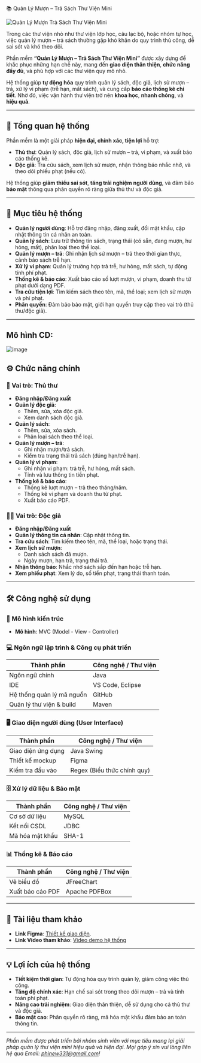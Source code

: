 📚 Quản Lý Mượn – Trả Sách Thư Viện Mini

![Quản Lý Mượn Trả Sách Thư Viện Mini](https://i.pinimg.com/736x/cb/64/7e/cb647e178bbccfb7498002aa2d070f18.jpg)

Trong các thư viện nhỏ như thư viện lớp học, câu lạc bộ, hoặc nhóm tự học, việc quản lý mượn – trả sách thường gặp khó khăn do quy trình thủ công, dễ sai sót và khó theo dõi.  

Phần mềm **“Quản Lý Mượn – Trả Sách Thư Viện Mini”** được xây dựng để khắc phục những hạn chế này, mang đến **giao diện thân thiện**, **chức năng đầy đủ**, và phù hợp với các thư viện quy mô nhỏ.  

Hệ thống giúp **tự động hóa** quy trình quản lý sách, độc giả, lịch sử mượn – trả, xử lý vi phạm (trễ hạn, mất sách), và cung cấp **báo cáo thống kê chi tiết**. Nhờ đó, việc vận hành thư viện trở nên **khoa học**, **nhanh chóng**, và **hiệu quả**.

---

## 🌟 Tổng quan hệ thống

Phần mềm là một giải pháp **hiện đại, chính xác, tiện lợi** hỗ trợ:  
- **Thủ thư**: Quản lý sách, độc giả, lịch sử mượn – trả, vi phạm, và xuất báo cáo thống kê.  
- **Độc giả**: Tra cứu sách, xem lịch sử mượn, nhận thông báo nhắc nhở, và theo dõi phiếu phạt (nếu có).  

Hệ thống giúp **giảm thiểu sai sót**, **tăng trải nghiệm người dùng**, và đảm bảo **bảo mật** thông qua phân quyền rõ ràng giữa thủ thư và độc giả.

---

## 🎯 Mục tiêu hệ thống

- **Quản lý người dùng**: Hỗ trợ đăng nhập, đăng xuất, đổi mật khẩu, cập nhật thông tin cá nhân an toàn.  
- **Quản lý sách**: Lưu trữ thông tin sách, trạng thái (có sẵn, đang mượn, hư hỏng, mất), phân loại theo thể loại.  
- **Quản lý mượn – trả**: Ghi nhận lịch sử mượn – trả theo thời gian thực, cảnh báo sách trễ hạn.  
- **Xử lý vi phạm**: Quản lý trường hợp trả trễ, hư hỏng, mất sách, tự động tính phí phạt.  
- **Thống kê & báo cáo**: Xuất báo cáo số lượt mượn, vi phạm, doanh thu từ phạt dưới dạng PDF.  
- **Tra cứu tiện lợi**: Tìm kiếm sách theo tên, mã, thể loại; xem lịch sử mượn và phí phạt.  
- **Phân quyền**: Đảm bảo bảo mật, giới hạn quyền truy cập theo vai trò (thủ thư/độc giả).

---
Mô hình CD:
---
![image](https://github.com/user-attachments/assets/0b461b95-a234-45cf-ae29-08e71b900035)

## ⚙️ Chức năng chính

### 🔐 Vai trò: Thủ thư  
- **Đăng nhập/Đăng xuất**  
- **Quản lý độc giả**:  
  - Thêm, sửa, xóa độc giả.  
  - Xem danh sách độc giả.  
- **Quản lý sách**:  
  - Thêm, sửa, xóa sách.  
  - Phân loại sách theo thể loại.  
- **Quản lý mượn – trả**:  
  - Ghi nhận mượn/trả sách.  
  - Kiểm tra trạng thái trả sách (đúng hạn/trễ hạn).  
- **Quản lý vi phạm**:  
  - Ghi nhận vi phạm: trả trễ, hư hỏng, mất sách.  
  - Tính và lưu thông tin tiền phạt.  
- **Thống kê & báo cáo**:  
  - Thống kê lượt mượn – trả theo tháng/năm.  
  - Thống kê vi phạm và doanh thu từ phạt.  
  - Xuất báo cáo PDF.  

### 🙋‍♂️ Vai trò: Độc giả  
- **Đăng nhập/Đăng xuất**  
- **Quản lý thông tin cá nhân**: Cập nhật thông tin.  
- **Tra cứu sách**: Tìm kiếm theo tên, mã, thể loại, hoặc trạng thái.  
- **Xem lịch sử mượn**:  
  - Danh sách sách đã mượn.  
  - Ngày mượn, hạn trả, trạng thái trả.  
- **Nhận thông báo**: Nhắc nhở sách sắp đến hạn hoặc trễ hạn.  
- **Xem phiếu phạt**: Xem lý do, số tiền phạt, trạng thái thanh toán.

---

## 🛠️ Công nghệ sử dụng

### 📐 Mô hình kiến trúc  
- **Mô hình**: MVC (Model - View - Controller)

### 💻 Ngôn ngữ lập trình & Công cụ phát triển  
| Thành phần                  | Công nghệ / Thư viện       |  
|----------------------------|---------------------------|  
| Ngôn ngữ chính             | Java                     |  
| IDE                        | VS Code, Eclipse         |  
| Hệ thống quản lý mã nguồn  | GitHub                   |  
| Quản lý thư viện & build   | Maven                    |  

### 🖥️ Giao diện người dùng (User Interface)  
| Thành phần                  | Công nghệ / Thư viện       |  
|----------------------------|---------------------------|  
| Giao diện ứng dụng         | Java Swing               |  
| Thiết kế mockup            | Figma                    |  
| Kiểm tra đầu vào           | Regex (Biểu thức chính quy) |  

### 🗄️ Xử lý dữ liệu & Bảo mật  
| Thành phần                  | Công nghệ / Thư viện       |  
|----------------------------|---------------------------|  
| Cơ sở dữ liệu              | MySQL                    |  
| Kết nối CSDL               | JDBC                     |  
| Mã hóa mật khẩu            | SHA-1                    |  

### 📊 Thống kê & Báo cáo  
| Thành phần                  | Công nghệ / Thư viện       |  
|----------------------------|---------------------------|  
| Vẽ biểu đồ                 | JFreeChart               |  
| Xuất báo cáo PDF           | Apache PDFBox            |  

---

## 🔗 Tài liệu tham khảo  
- **Link Figma**: [Thiết kế giao diện](https://www.figma.com/design/UXfVHhohXxQCz1riNM35tF/Untitled?node-id=7-240&t=r65F2AQ0zgVOcogr-0).
- **Link Video tham khảo**: [Video demo hệ thống](https://drive.google.com/drive/folders/1Fuiq-FGBMh1aqQg26tKUfAEKtaoWraFm) 

---

## 💡 Lợi ích của hệ thống  
- **Tiết kiệm thời gian**: Tự động hóa quy trình quản lý, giảm công việc thủ công.  
- **Tăng độ chính xác**: Hạn chế sai sót trong theo dõi mượn – trả và tính toán phí phạt.  
- **Nâng cao trải nghiệm**: Giao diện thân thiện, dễ sử dụng cho cả thủ thư và độc giả.  
- **Bảo mật cao**: Phân quyền rõ ràng, mã hóa mật khẩu đảm bảo an toàn thông tin.

---

*Phần mềm được phát triển bởi nhóm sinh viên với mục tiêu mang lại giải pháp quản lý thư viện mini hiệu quả và hiện đại. Mọi góp ý xin vui lòng liên hệ qua Email: phinew331@gmail.com!*
